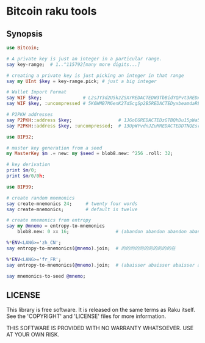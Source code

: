 # Bitcoin raku tools

## Synopsis

```raku
use Bitcoin;

# A private key is just an integer in a particular range.
say key-range;  # 1..^115792[many more digits...]

# creating a private key is just picking an integer in that range
say my UInt $key = key-range.pick; # just a big integer

# Wallet Import Format
say WIF $key;               # L2sJY3d2U5kzZSXrREDACTEDW3TbBidYQPvt3REDACTED84e55wr
say WIF $key, :uncompressed # 5K6WMB7MGenK2TdScgSp2B5REDACTEDyxbeamdaREDACTEDPvbt

# P2PKH addresses
say P2PKH::address $key;                 # 1JGoEGREDACTEDzGTBQhDu15pWa5WgDjLa
say P2PKH::address $key, :uncompressed;  # 13UpWYvdnJZuMREDACTEDDTNQEsrLpyGWd

use BIP32;

# master key generation from a seed
my MasterKey $m .= new: my $seed = blob8.new: ^256 .roll: 32;

# key derivation
print $m/0;
print $m/0/0h;

use BIP39;

# create random mnemonics
say create-mnemonics 24;     # twenty four words
say create-mnemonics;        # default is twelve

# create mnemonics from entropy
say my @mnemo = entropy-to-mnemonics
    blob8.new: 0 xx 16;                 # (abandon abandon abandon abandon abandon abandon abandon abandon abandon abandon abandon about)

%*ENV<LANG>='zh_CN';
say entropy-to-mnemonics(@mnemo).join;  # 的的的的的的的的的的的在

%*ENV<LANG>='fr_FR';                               
say entropy-to-mnemonics(@mnemo).join;  # (abaisser abaisser abaisser abaisser abaisser abaisser abaisser abaisser abaisser abaisser abaisser abeille) 

say mnemonics-to-seed @mnemo;  
```

## LICENSE

This library is free software.  It is released on the same terms as Raku
itself.  See the 'COPYRIGHT' and 'LICENSE' files for more information.

THIS SOFTWARE IS PROVIDED WITH NO WARRANTY WHATSOEVER.  USE AT YOUR OWN RISK.
